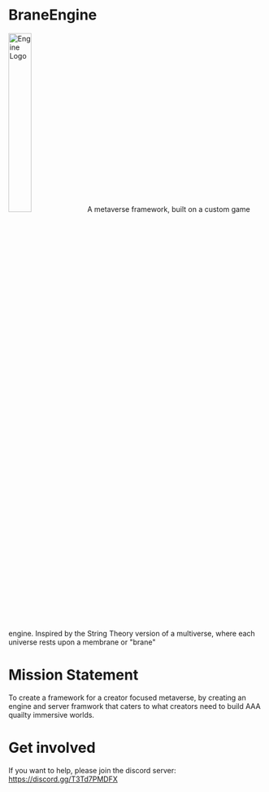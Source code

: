# BraneEngine

<img alt="Engine Logo" src="https://github.com/WireWhiz/BraneEngine/blob/Main/media/branelogo.png?raw=true" width="30%" />
 A metaverse framework, built on a custom game engine. Inspired by the String Theory version of a multiverse, where each universe rests upon a membrane or "brane"

# Mission Statement
To create a framework for a creator focused metaverse, by creating an engine and server framwork that caters to what creators need to build AAA quailty immersive worlds.

# Get involved 
If you want to help, please join the discord server: https://discord.gg/T3Td7PMDFX

